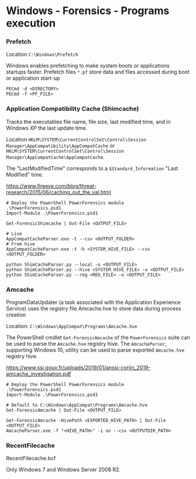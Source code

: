 # Windows - Forensics - Programs execution

### Prefetch

Location `C:\Windows\Prefetch`

Windows enables prefetching to make system boots or applications startups
faster. Prefetch files `*.pf` store data and files accessed during boot or
application start-up

```
PECmd -d <DIRECTORY>
PECmd -f <PF_FILE>
```

### Application Compatibility Cache (Shimcache)

Tracks the executables file name, file size, last modified time,
and in Windows XP the last update time.

Location
`HKLM\SYSTEM\CurrentControlSet\Control\Session Manager\AppCompatibility\AppCompatCache`
or `HKLM\SYSTEM\CurrentControlSet\Control\Session Manager\AppCompatCache\AppCompatCache`.

The "LastModifiedTime" corresponds to a `$Standard_Information` "Last Modified"
time.

https://www.fireeye.com/blog/threat-research/2015/06/caching_out_the_val.html

```
# Deploy the PowerShell PowerForensics module
.\PowerForensics.psd1
Import-Module .\PowerForensics.psd1

Get-ForensicShimcache | Out-File <OUTPUT_FILE>

# Live
AppCompatCacheParser.exe -t --csv <OUTPUT_FOLDER>
# From hive
AppCompatCacheParser.exe -t -h <SYSTEM_HIVE_FILE> --csv <OUTPUT_FOLDER>

python ShimCacheParser.py --local -o <OUTPUT_FILE>
python ShimCacheParser.py --hive <SYSTEM_HIVE_FILE> -o <OUTPUT_FILE>
python ShimCacheParser.py --reg <REG_FILE> -o <OUTPUT_FILE>
```

### Amcache

ProgramDataUpdater (a task associated with the Application
Experience Service) uses the registry file Amcache.hve to store
data during process creation

Location: `C:\Windows\AppCompat\Programs\Amcache.hve`

The PowerShell cmdlet `Get-ForensicAmcache` of the `PowerForensics` suite
can be used to parse the `Amcache.hve` registry hive. The `AmcacheParser`,
supporting Windows 10, utility can be used to parse exported `Amcache.hve`
registry hive.

https://www.ssi.gouv.fr/uploads/2019/01/anssi-coriin_2019-amcache_investigation.pdf

```
# Deploy the PowerShell PowerForensics module
.\PowerForensics.psd1
Import-Module .\PowerForensics.psd1

# Default to C:\Windows\AppCompat\Programs\Amcache.hve
Get-ForensicAmcache | Out-File <OUTPUT_FILE>

Get-ForensicAmcache -HivePath <EXPORTED_HIVE_PATH> | Out-File <OUTPUT_FILE>
AmcacheParser.exe -f "<HIVE_PATH>" -i on --csv <OUTPUTDIR_PATH>
```

### RecentFilecache

RecentFilecache.bcf

Only Windows 7 and Windows Server 2008 R2.
